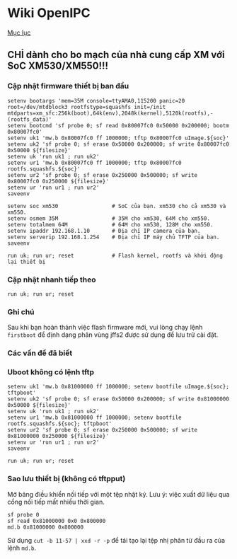# Wiki OpenIPC
[Mục lục](../README.md)

**CHỈ** dành cho bo mạch của nhà cung cấp XM với SoC XM530/XM550!!!
--------------------------------------------------

### Cập nhật firmware thiết bị ban đầu

```
setenv bootargs 'mem=35M console=ttyAMA0,115200 panic=20 root=/dev/mtdblock3 rootfstype=squashfs init=/init mtdparts=xm_sfc:256k(boot),64k(env),2048k(kernel),5120k(rootfs),-(rootfs_data)'
setenv bootcmd 'sf probe 0; sf read 0x80007fc0 0x50000 0x200000; bootm 0x80007fc0'
setenv uk1 'mw.b 0x80007fc0 ff 1000000; tftp 0x80007fc0 uImage.${soc}'
setenv uk2 'sf probe 0; sf erase 0x50000 0x200000; sf write 0x80007fc0 0x50000 ${filesize}'
setenv uk 'run uk1 ; run uk2'
setenv ur1 'mw.b 0x80007fc0 ff 1000000; tftp 0x80007fc0 rootfs.squashfs.${soc}'
setenv ur2 'sf probe 0; sf erase 0x250000 0x500000; sf write 0x80007fc0 0x250000 ${filesize}'
setenv ur 'run ur1 ; run ur2'
saveenv

setenv soc xm530                 # SoC của bạn. xm530 cho cả xm530 và xm550.
setenv osmem 35M                 # 35M cho xm530, 64M cho xm550.
setenv totalmem 64M              # 64M cho xm530, 128M cho xm550.
setenv ipaddr 192.168.1.10       # Địa chỉ IP camera của bạn.
setenv serverip 192.168.1.254    # Địa chỉ IP máy chủ TFTP của bạn.
saveenv

run uk; run ur; reset            # Flash kernel, rootfs và khởi động lại thiết bị
```

### Cập nhật nhanh tiếp theo

```
run uk; run ur; reset
```

### Ghi chú

Sau khi bạn hoàn thành việc flash firmware mới, vui lòng chạy lệnh `firstboot`
để định dạng phân vùng jffs2 được sử dụng để lưu trữ cài đặt.

### Các vấn đề đã biết


### Uboot không có lệnh tftp

```
setenv uk1 'mw.b 0x81000000 ff 1000000; setenv bootfile uImage.${soc}; tftpboot'
setenv uk2 'sf probe 0; sf erase 0x50000 0x200000; sf write 0x81000000 0x50000 ${filesize}'
setenv uk 'run uk1 ; run uk2'
setenv ur1 'mw.b 0x81000000 ff 1000000; setenv bootfile rootfs.squashfs.${soc}; tftpboot'
setenv ur2 'sf probe 0; sf erase 0x250000 0x500000; sf write 0x81000000 0x250000 ${filesize}'
setenv ur 'run ur1 ; run ur2'
saveenv

run uk; run ur; reset
```

### Sao lưu thiết bị (không có tftpput)

Mở bảng điều khiển nối tiếp với một tệp nhật ký.
Lưu ý: việc xuất dữ liệu qua cổng nối tiếp mất nhiều thời gian.

```
sf probe 0
sf read 0x81000000 0x0 0x800000
md.b 0x81000000 0x800000
```

Sử dụng `cut -b 11-57 | xxd -r -p` để tái tạo lại tệp nhị phân từ đầu ra của lệnh `md.b`.



